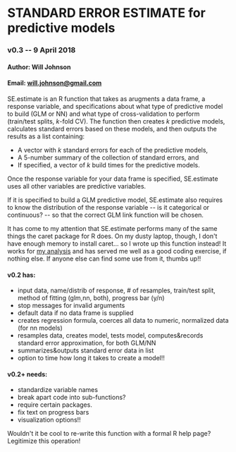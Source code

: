# STANDARD ERROR ESTIMATE for predictive models

### v0.3 -- 9 April 2018

#### Author: Will Johnson
#### Email: will.johnson@gmail.com

SE.estimate is an R function that takes as arugments a data frame, a response variable, and specifications about what type of predictive model
to build (GLM or NN) and what type of cross-validation to perform (train/test splits, _k_-fold CV).  The function then creates _k_ predictive models,
calculates standard errors based on these models, and then outputs the results as a list containing:

* A vector with _k_ standard errors for each of the predictive models,
* A 5-number summary of the collection of standard errors, and
* If specified, a vector of _k_ build times for the predictive models.

Once the response variable for your data frame is specified, SE.estimate uses all other variables are predictive variables.

If it is specified to build a GLM predictive model, SE.estimate also requires to know the distribution of the response variable -- is it categorical
or continuous? -- so that the correct GLM link function will be chosen.

It has come to my attention that SE.estimate performs many of the same things the caret package for R does.  On my dusty laptop, though, I don't
have enough memory to install caret... so I wrote up this function instead!  It works for [my analysis](https://github.com/wj107/495project) and
has served me well as a good coding exercise, if nothing else.  If anyone else can find some use from it, thumbs up!!

#### v0.2 has:
* input data, name/distrib of response, # of resamples, train/test split, method of fitting (glm,nn, both), progress bar (y/n)
* stop messages for invalid arguments
* default data if no data frame is supplied
* creates regression formula, coerces all data to numeric, normalized data (for nn models)
* resamples data, creates model, tests model, computes&records standard error approximation, for both GLM/NN
* summarizes&outputs standard error data in list
* option to time how long it takes to create a model!!

#### v0.2+ needs:
* standardize variable names
* break apart code into sub-functions?
* require certain packages.
* fix text on progress bars
* visualization options!!

Wouldn't it be cool to re-write this function with a formal R help page?  Legitimize this operation!
